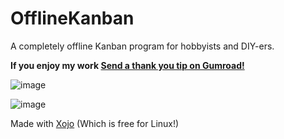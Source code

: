 # OfflineKanban
A completely offline Kanban program for hobbyists and DIY-ers. 

<dl>
  <b>If you enjoy my work <a class="gumroad-button" href="https://alwaysoffline.gumroad.com/l/Thanks" data-gumroad-overlay-checkout="true">Send a thank you tip on Gumroad!</a></b>
</dl>


![image](https://github.com/AlwaysOfflineSoftware/OfflineKanban/assets/9456373/6127c3dc-9f70-45ee-bc24-effe520cd417)

![image](https://github.com/AlwaysOfflineSoftware/OfflineKanban/assets/9456373/c934c716-9542-446c-b14e-e39976663c11)


Made with <a href="https://www.xojo.com">Xojo</a> (Which is free for Linux!)
